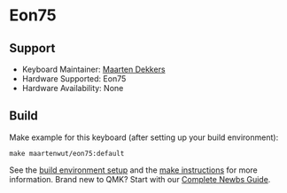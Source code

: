 # Eon75

## Support
* Keyboard Maintainer: [Maarten Dekkers](https://github.com/maartenwut)
* Hardware Supported: Eon75
* Hardware Availability: None

## Build
Make example for this keyboard (after setting up your build environment):

    make maartenwut/eon75:default

See the [build environment setup](https://docs.qmk.fm/#/getting_started_build_tools) and the [make instructions](https://docs.qmk.fm/#/getting_started_make_guide) for more information. Brand new to QMK? Start with our [Complete Newbs Guide](https://docs.qmk.fm/#/newbs).